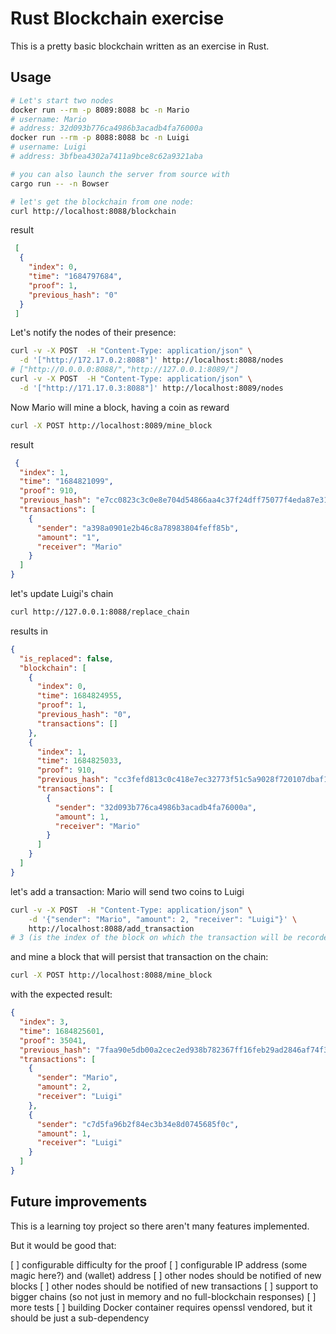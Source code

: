 # Rust Blockchain exercise

This is a pretty basic blockchain written as an exercise in Rust.

## Usage

```bash
# Let's start two nodes
docker run --rm -p 8089:8088 bc -n Mario
# username: Mario
# address: 32d093b776ca4986b3acadb4fa76000a
docker run --rm -p 8088:8088 bc -n Luigi
# username: Luigi
# address: 3bfbea4302a7411a9bce8c62a9321aba

# you can also launch the server from source with
cargo run -- -n Bowser

# let's get the blockchain from one node:
curl http://localhost:8088/blockchain
```

result

```json
 [
  {
    "index": 0,
    "time": "1684797684",
    "proof": 1,
    "previous_hash": "0"
  }
 ]
```

Let's notify the nodes of their presence:

```bash
curl -v -X POST  -H "Content-Type: application/json" \
  -d '["http://172.17.0.2:8088"]' http://localhost:8088/nodes
# ["http://0.0.0.0:8088/","http://127.0.0.1:8089/"]
curl -v -X POST  -H "Content-Type: application/json" \
  -d '["http://171.17.0.3:8088"]' http://localhost:8089/nodes
```

Now Mario will mine a block, having a coin as reward

```bash
curl -X POST http://localhost:8089/mine_block
```

result

```json
 {
  "index": 1,
  "time": "1684821099",
  "proof": 910,
  "previous_hash": "e7cc0823c3c0e8e704d54866aa4c37f24dff75077f4eda87e31867a499aeadff41e22c141076d4b934d68fe9af60063822c7de304a0143ca1dd2a89dba5f37fc",
  "transactions": [
    {
      "sender": "a398a0901e2b46c8a78983804feff85b",
      "amount": "1",
      "receiver": "Mario"
    }
  ]
}
```

let's update Luigi's chain

```bash
curl http://127.0.0.1:8088/replace_chain
```

results in

```json
{
  "is_replaced": false,
  "blockchain": [
    {
      "index": 0,
      "time": 1684824955,
      "proof": 1,
      "previous_hash": "0",
      "transactions": []
    },
    {
      "index": 1,
      "time": 1684825033,
      "proof": 910,
      "previous_hash": "cc3fefd813c0c418e7ec32773f51c5a9028f720107dbaf1d39004d4a276c9123cae30660d56a1c1b55b0a3df8a9ad445a6880f3107f65a6f396030a6216a6dbf",                                                         
      "transactions": [
        {
          "sender": "32d093b776ca4986b3acadb4fa76000a",
          "amount": 1,
          "receiver": "Mario"
        }
      ]
    }
  ]
}
```

let's add a transaction: Mario will send two coins to Luigi

```bash
curl -v -X POST  -H "Content-Type: application/json" \
    -d '{"sender": "Mario", "amount": 2, "receiver": "Luigi"}' \
    http://localhost:8088/add_transaction
# 3 (is the index of the block on which the transaction will be recorded)
```

and mine a block that will persist that transaction on the chain:

```bash
curl -X POST http://localhost:8088/mine_block
```

with the expected result:

```json
{
  "index": 3,
  "time": 1684825601,
  "proof": 35041,
  "previous_hash": "7faa90e5db00a2cec2ed938b782367ff16feb29ad2846af74f3590829bb9af239e55570b2631f301058ffcbec0955ae2cf88ea614a8bfbce9b559fc28aff6780",
  "transactions": [
    {
      "sender": "Mario",
      "amount": 2,
      "receiver": "Luigi"
    },
    {
      "sender": "c7d5fa96b2f84ec3b34e8d0745685f0c",
      "amount": 1,
      "receiver": "Luigi"
    }
  ]
}
```

## Future improvements

This is a learning toy project so there aren't many features implemented.

But it would be good that:

[ ] configurable difficulty for the proof
[ ] configurable IP address (some magic here?) and (wallet) address
[ ] other nodes should be notified of new blocks
[ ] other nodes should be notified of new transactions
[ ] support to bigger chains (so not just in memory and no full-blockchain responses)
[ ] more tests
[ ] building Docker container requires openssl vendored, but it should be just
    a sub-dependency
